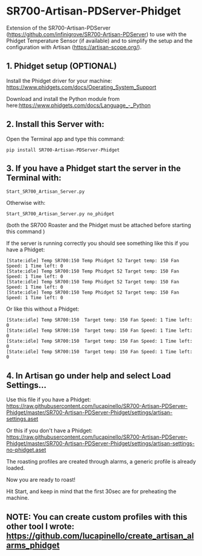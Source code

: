 # SR700-Artisan-PDServer-Phidget

Extension of the SR700-Artisan-PDServer (https://github.com/infinigrove/SR700-Artisan-PDServer) to use with the Phidget Temperature Sensor (if available) and to simplify the setup and the configuration with Artisan (https://artisan-scope.org/).


## 1. Phidget setup (OPTIONAL)

Install the Phidget driver for your machine: https://www.phidgets.com/docs/Operating_System_Support

Download and install the Python module from here:https://www.phidgets.com/docs/Language_-_Python

## 2. Install this Server with: 

Open the Terminal app and type this command:

`pip install SR700-Artisan-PDServer-Phidget`


## 3. If you have a Phidget start the server in the Terminal with:

`Start_SR700_Artisan_Server.py`  

Otherwise with:

`Start_SR700_Artisan_Server.py no_phidget`

(both the SR700 Roaster and the Phidget must be attached before starting this command )

If the server is running correctly you should see something like this if you have a Phidget:
```
[State:idle] Temp SR700:150 Temp Phidget 52 Target temp: 150 Fan Speed: 1 Time left: 0
[State:idle] Temp SR700:150 Temp Phidget 52 Target temp: 150 Fan Speed: 1 Time left: 0
[State:idle] Temp SR700:150 Temp Phidget 52 Target temp: 150 Fan Speed: 1 Time left: 0
[State:idle] Temp SR700:150 Temp Phidget 52 Target temp: 150 Fan Speed: 1 Time left: 0
```
Or like this without a Phidget:

```
[State:idle] Temp SR700:150  Target temp: 150 Fan Speed: 1 Time left: 0
[State:idle] Temp SR700:150  Target temp: 150 Fan Speed: 1 Time left: 0
[State:idle] Temp SR700:150  Target temp: 150 Fan Speed: 1 Time left: 0
[State:idle] Temp SR700:150  Target temp: 150 Fan Speed: 1 Time left: 0
```

## 4. In Artisan go under help and select Load Settings…

Use this file if you have a Phidget: https://raw.githubusercontent.com/lucapinello/SR700-Artisan-PDServer-Phidget/master/SR700-Artisan-PDServer-Phidget/settings/artisan-settings.aset

Or this if you don't have a Phidget: https://raw.githubusercontent.com/lucapinello/SR700-Artisan-PDServer-Phidget/master/SR700-Artisan-PDServer-Phidget/settings/artisan-settings-no-phidget.aset

The roasting profiles are created through alarms, a generic profile is already loaded.

Now you are ready to roast!

Hit Start, and keep in mind that the first 30sec are for preheating the machine. 

## NOTE: You can create custom profiles with this other tool I wrote: https://github.com/lucapinello/create_artisan_alarms_phidget



